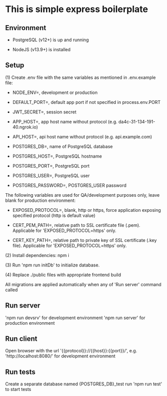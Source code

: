 # This is simple express boilerplate

## Environment

- PostgreSQL (v12+) is up and running

- NodeJS (v13.9+) is installed

## Setup

(1) Create .env file with the same variables as mentioned in .env.example file:

- NODE_ENV=, development or production

- DEFAULT_PORT=, default app port if not specified in process.env.PORT

- JWT_SECRET=, session secret

- APP_HOST=, app host name without protocol (e.g. da4c-31-134-191-40.ngrok.io)

- API_HOST=, api host name without protocol (e.g. api.example.com)

- POSTGRES_DB=, name of PostgreSQL database

- POSTGRES_HOST=, PostgreSQL hostname

- POSTGRES_PORT=, PostgreSQL port

- POSTGRES_USER=, PostgreSQL user

- POSTGRES_PASSWORD=, POSTGRES_USER password

The following variables are used for QA/development purposes only, leave blank for production environment:

- EXPOSED_PROTOCOL=, blank, http or https, force application exposing specified protocol (http is default value)

- CERT_PEM_PATH=, relative path to SSL certificate file (.pem). Applicable for 'EXPOSED_PROTOCOL=https' only.

- CERT_KEY_PATH=, relative path to private key of SSL certificate (.key file). Applicable for 'EXPOSED_PROTOCOL=https' only.

(2) Install dependencies: npm i

(3) Run 'npm run initDb' to initialize database.

(4) Replace ./public files with appropriate frontend build

All migrations are applied automatically when any of 'Run server' command called

## Run server

'npm run devsrv' for development environment
'npm run server' for production environment

## Run client

Open browser with the url '{{protocol}}://{{host}}:{{port}}/', e.g. 'http://localhost:8080/' for development environment

## Run tests

Create a separate database named {POSTGRES_DB}\_test
run 'npm run test' to start tests
